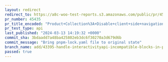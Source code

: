 ```yaml
---
layout: redirect
redirect_to: https://a8c-woo-test-reports.s3.amazonaws.com/public/pr/45435/api/index.html
pr_number: 45435
pr_title_encoded: "Product+Collection%3A+Disable+client+side+navigation+if+blocks+incompatible+with+Interactivity+API+are+detected"
pr_test_type: api
last_published: "2024-03-13 14:19:32 +0000"
commit_sha: 3bdaadd7a48ba425802eb3dc6f30270a3d679d6b
commit_message: "Bring pnpm-lock.yaml file to original state"
branch_name: add/43395-handle-interactivityapi-incompatible-blocks-in-product-collection-block
passed: true
---
```

